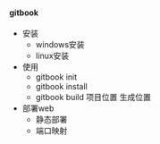 ####   gitbook

- 安装
  - windows安装
  - linux安装
- 使用
  - gitbook init
  - gitbook install
  - gitbook build 项目位置  生成位置
- 部署web
  - 静态部署
  - 端口映射